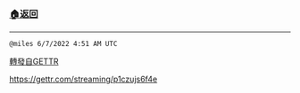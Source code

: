 ###  [:house:返回](README.md)
---


`@miles 6/7/2022 4:51 AM UTC`

[轉發自GETTR](https://gettr.com/post/p1d111w4b06)

https://gettr.com/streaming/p1czujs6f4e

